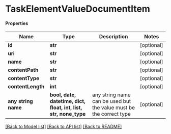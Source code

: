 # TaskElementValueDocumentItem

#### Properties
Name | Type | Description | Notes
------------ | ------------- | ------------- | -------------
**id** | **str** |  | [optional] 
**uri** | **str** |  | [optional] 
**name** | **str** |  | [optional] 
**contentPath** | **str** |  | [optional] 
**contentType** | **str** |  | [optional] 
**contentLength** | **int** |  | [optional] 
**any string name** | **bool, date, datetime, dict, float, int, list, str, none_type** | any string name can be used but the value must be the correct type | [optional]

[[Back to Model list]](../README.md#documentation-for-models) [[Back to API list]](../README.md#documentation-for-api-endpoints) [[Back to README]](../README.md)

